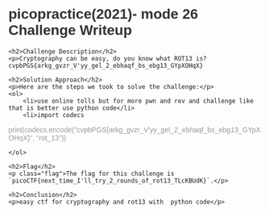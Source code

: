 <!DOCTYPE html>
<html>
<head>
    <style>
        body {
            font-family: Arial, sans-serif;
        }
        h1 {
            color: #333;
        }
        h2 {
            color: #666;
        }
        p {
            color: #999;
        }
        .flag {
            color: red;
            font-weight: bold;
        }
    </style>
</head>
<body>
    <h1>picopractice(2021)- mode 26 Challenge Writeup</h1>

    <h2>Challenge Description</h2>
    <p>Cryptography can be easy, do you know what ROT13 is? cvpbPGS{arkg_gvzr_V'yy_gel_2_ebhaqf_bs_ebg13_GYpXOHqX}
</p>

    <h2>Solution Approach</h2>
    <p>Here are the steps we took to solve the challenge:</p>
    <ol>
        <li>use online tolls but for more pwn and rev and challenge like that is better use python code</li>
        <li>import codecs
print(codecs.encode("cvpbPGS{arkg_gvzr_V'yy_gel_2_ebhaqf_bs_ebg13_GYpXOHqX}", "rot_13"))

  </li>
               

      
    </ol>

    <h2>Flag</h2>
    <p class="flag">The flag for this challenge is `picoCTF{next_time_I'll_try_2_rounds_of_rot13_TLcKBUdK}`.</p>

    <h2>Conclusion</h2>
    <p>easy ctf for cryptography and rot13 with  python code</p>
</body>
</html>
